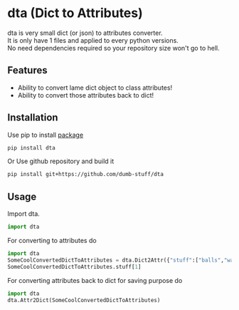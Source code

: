 # dta (Dict to Attributes)

dta is very small dict (or json) to attributes converter.  
It is only have 1 files and applied to every python versions.  
No need dependencies required so your repository size won't go to hell.

## Features

- Ability to convert lame dict object to class attributes!
- Ability to convert those attributes back to dict!

## Installation

Use pip to install [package](https://pypi.org/project/dta)
```bash
pip install dta
```

Or Use github repository and build it
```bash
pip install git+https://github.com/dumb-stuff/dta
```

## Usage

Import dta.
```py
import dta
```
For converting to attributes do
```py
import dta 
SomeCoolConvertedDictToAttributes = dta.Dict2Attr({"stuff":["balls","watch anime girls","OwO"]})
SomeCoolConvertedDictToAttributes.stuff[1]
```
For converting attributes back to dict for saving purpose do
```py
import dta
dta.Attr2Dict(SomeCoolConvertedDictToAttributes)
```
